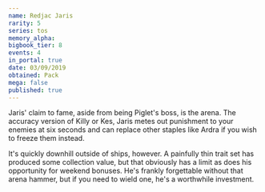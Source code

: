 ```yaml
---
name: Redjac Jaris
rarity: 5
series: tos
memory_alpha:
bigbook_tier: 8
events: 4
in_portal: true
date: 03/09/2019
obtained: Pack
mega: false
published: true
---
```


Jaris' claim to fame, aside from being Piglet's boss, is the arena. The accuracy version of Killy or Kes, Jaris metes out punishment to your enemies at six seconds and can replace other staples like Ardra if you wish to freeze them instead.

It's quickly downhill outside of ships, however. A painfully thin trait set has produced some collection value, but that obviously has a limit as does his opportunity for weekend bonuses. He's frankly forgettable without that arena hammer, but if you need to wield one, he's a worthwhile investment.

